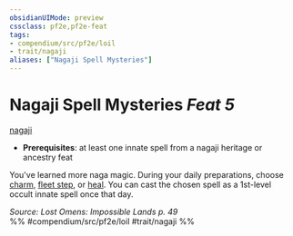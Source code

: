 ```yaml
---
obsidianUIMode: preview
cssclass: pf2e,pf2e-feat
tags:
- compendium/src/pf2e/loil
- trait/nagaji
aliases: ["Nagaji Spell Mysteries"]
---
```

# Nagaji Spell Mysteries  *Feat 5*  
[nagaji](nagaji-loil.md "Nagaji Ancestry & Heritage Trait")  

- **Prerequisites**: at least one innate spell from a nagaji heritage or ancestry feat

You've learned more naga magic. During your daily preparations, choose [charm](charm.md), [fleet step](fleet-step.md), or [heal](heal.md). You can cast the chosen spell as a 1st-level occult innate spell once that day.

*Source: Lost Omens: Impossible Lands p. 49*  
%% #compendium/src/pf2e/loil #trait/nagaji %%